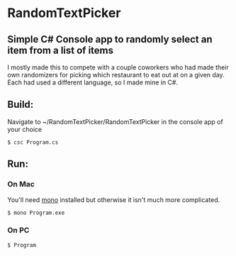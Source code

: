 # RandomTextPicker
## Simple C# Console app to randomly select an item from a list of items

I mostly made this to compete with a couple coworkers who had made their own randomizers for picking which restaurant to eat out at on a given day. Each had used a different language, so I made mine in C#.


## Build:

Navigate to ~/RandomTextPicker/RandomTextPicker in the console app of your choice

```
$ csc Program.cs
```

## Run:
### On Mac

You'll need [mono](https://www.mono-project.com/) installed but otherwise it isn't much more complicated.

```
$ mono Program.exe
```

### On PC

```
$ Program
```
